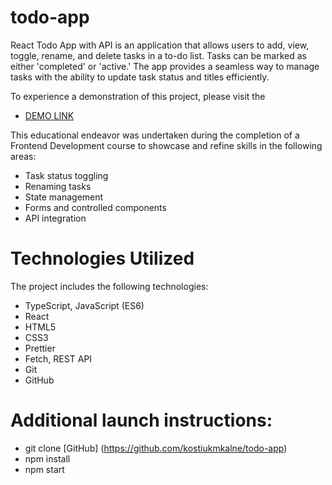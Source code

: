 # todo-app
React Todo App with API is an application that allows users to add, view, toggle, rename, and delete tasks in a to-do list. Tasks can be marked as either 'completed' or 'active.' The app provides a seamless way to manage tasks with the ability to update task status and titles efficiently.

To experience a demonstration of this project, please visit the
- [DEMO LINK](https://kostiukmkalne.github.io/react_todo-app-with-api/)

This educational endeavor was undertaken during the completion of a Frontend Development course to showcase and refine skills in the following areas:

- Task status toggling
- Renaming tasks
- State management
- Forms and controlled components
- API integration

# Technologies Utilized
The project includes the following technologies:

- TypeScript, JavaScript (ES6)
- React
- HTML5
- CSS3
- Prettier
- Fetch, REST API
- Git
- GitHub

# Additional launch instructions:
- git clone [GitHub] (https://github.com/kostiukmkalne/todo-app)
- npm install
- npm start
